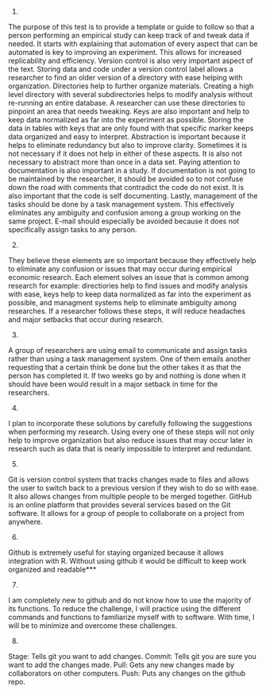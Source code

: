 1. 
The purpose of this test is to provide a template or guide to follow so that a person performing an empirical study can keep track of and tweak data if needed. 
It starts with explaining that automation of every aspect that can be automated is key to improving an experiment. This allows for increased replicability and 
efficiency. Version control is also very important aspect of the text. Storing data and code under a version control label allows a researcher to find an older
version of a directory with ease helping with organization. Directories help to further organize materials. Creating a high level directory with several 
subdirectories helps to modify analysis without re-running an entire database. A researcher can use these directories to pinpoint an area that needs
tweaking. Keys are also important and help to keep data normalized as far into the experiment as possible. Storing the data in tables with keys that are only 
found with that specific marker keeps data organized and easy to interpret. Abstraction is important because it helps to eliminate redundancy but also to improve 
clarity. Sometimes it is not necessary if it does not help in either of these aspects. It is also not necessary to abstract more than once in a data set.
Paying attention to documentation is also important in a study. If documentation is not going to be maintained by the researcher, it should be avoided so 
to not confuse down the road with comments that contradict the code do not exist. It is also important that the code is self documenting. Lastly, management of
the tasks should be done by a task management system. This effectively eliminates any ambiguity and confusion among a group working on the same project. 
E-mail should especially be avoided because it does not specifically assign tasks to any person. 

2. 
They believe these elements are so important because they effectively help to eliminate any confusion or issues that may occur during empirical economic research.
Each element solves an issue that is common among research for example: directiories help to find issues and modify analysis with ease, keys help to keep data 
normalized as far into the experiment as possible, and managment systems help to eliminate ambiguity among researches. If a researcher follows these steps, it 
will reduce headaches and major setbacks that occur during research. 

3. 
A group of researchers are using email to communicate and assign tasks rather than using a task management system. One of them emails another requesting that a 
certain think be done but the other takes it as that the person has completed it. If two weeks go by and nothing is done when it should have been would result in
a major setback in time for the researchers. 

4. 
I plan to incorporate these solutions by carefully following the suggestions when performing my research. Using every one of these steps will not only help to 
improve organization but also reduce issues that may occur later in research such as data that is nearly impossible to interpret and redundant. 




5.
Git is version control system that tracks changes made to files and allows the user to switch back to a previous version if they wish to do so with ease.
It also allows changes from multiple people to be merged together. GitHub is an online platform that provides several services based on the Git software.
It allows for a group of people to collaborate on a project from anywhere. 

6.
Github is extremely useful for staying organized because it allows integration with R. Without using github it would be difficult to keep work organized and 
readable***

7.
I am completely new to github and do not know how to use the majority of its functions. To reduce the challenge, I will practice using the different commands and 
functions to familiarize myself with to software. With time, I will be to minimize and overcome these challenges. 

8.
Stage: Tells git you want to add changes.
Commit: Tells git you are sure you want to add the changes made.
Pull: Gets any new changes made by collaborators on other computers.
Push: Puts any changes on the github repo.
